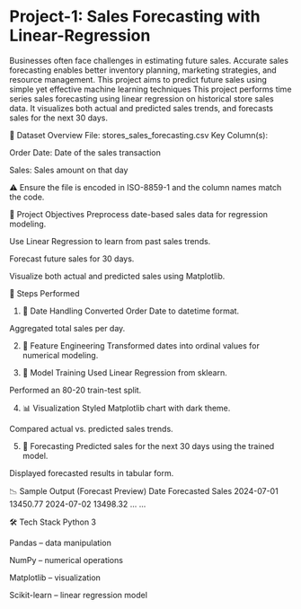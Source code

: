 # Project-1: Sales Forecasting with Linear-Regression
Businesses often face challenges in estimating future sales. Accurate sales forecasting enables better inventory planning, marketing strategies, and resource management. This project aims to predict future sales using simple yet effective machine learning techniques
This project performs time series sales forecasting using linear regression on historical store sales data. It visualizes both actual and predicted sales trends, and forecasts sales for the next 30 days.

🧾 Dataset Overview
File: stores_sales_forecasting.csv
Key Column(s):

Order Date: Date of the sales transaction

Sales: Sales amount on that day

⚠️ Ensure the file is encoded in ISO-8859-1 and the column names match the code.

🧠 Project Objectives
Preprocess date-based sales data for regression modeling.

Use Linear Regression to learn from past sales trends.

Forecast future sales for 30 days.

Visualize both actual and predicted sales using Matplotlib.

🔧 Steps Performed
1. 📅 Date Handling
Converted Order Date to datetime format.

Aggregated total sales per day.

2. 🧮 Feature Engineering
Transformed dates into ordinal values for numerical modeling.

3. 🧠 Model Training
Used Linear Regression from sklearn.

Performed an 80-20 train-test split.

4. 📊 Visualization
Styled Matplotlib chart with dark theme.

Compared actual vs. predicted sales trends.

5. 🔮 Forecasting
Predicted sales for the next 30 days using the trained model.

Displayed forecasted results in tabular form.

📉 Sample Output (Forecast Preview)
Date	Forecasted Sales
2024-07-01	13450.77
2024-07-02	13498.32
...	...

🛠️ Tech Stack
Python 3

Pandas – data manipulation

NumPy – numerical operations

Matplotlib – visualization

Scikit-learn – linear regression model
